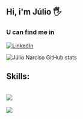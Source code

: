 ## Hi, i'm Júlio 🖐️

### U can find me in
[![LinkedIn](https://img.shields.io/badge/LinkedIn-0077B5?style=for-the-badge&logo=linkedin&logoColor=white)](https://www.linkedin.com/in/julionarciso/)

![Júlio Narciso GitHub stats](https://github-readme-stats.vercel.app/api?username=Khai221&show_icons=true&theme=cobalt)

## Skills:
<div style="display: inline_block"><br/>
<img align="center" alt"React" src="https://img.shields.io/badge/React-20232A?style=for-the-badge&logo=react&logoColor=61DAFB" />
</div>
<div style="display: inline_block"><br/>
<img align="center" alt"Vue.js" src="https://img.shields.io/badge/Vue.js-35495E?style=for-the-badge&logo=vue.js&logoColor=4FC08D" />
</div>
